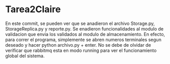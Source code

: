 # Tarea2Claire
En este commit, se pueden ver que se anadieron el archivo Storage.py, StorageReplica.py y reporte.py.
Se enadieron funcionalidades al modulo de validacion que envia los validados al modulo de almacenamiento.
En efecto, para correr el programa, simplemente se abren numeros terminales segun deseado y hacer python archivo.py + enter. 
No se debe de olvidar de verificar que rabbitmq esta en modo running para ver el funcionamiento global del sistema.

